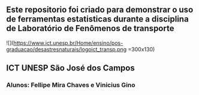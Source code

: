 ## Este repositorio foi criado para demonstrar o uso de ferramentas estatisticas durante a disciplina de Laboratório de Fenômenos de transporte

![](https://www.ict.unesp.br/Home/ensino/pos-graduacao/desastresnaturais/logoict_transp.png =300x130)

## ICT UNESP São José dos Campos

### Alunos: Fellipe Mira Chaves e Vinicius Gino
